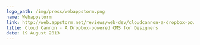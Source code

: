 ```yaml
---
logo_path: /img/press/webappstorm.png
name: Webappstorm
link: http://web.appstorm.net/reviews/web-dev/cloudcannon-a-dropbox-powered-cms-for-designers/
title: Cloud Cannon - A Dropbox-powered CMS for Designers
date: 19 August 2013
---
```


